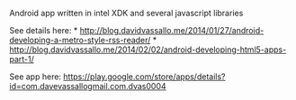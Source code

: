 Android app written in intel XDK and several javascript libraries

See details here: 
	* http://blog.davidvassallo.me/2014/01/27/android-developing-a-metro-style-rss-reader/
	* http://blog.davidvassallo.me/2014/02/02/android-developing-html5-apps-part-1/

See app here: https://play.google.com/store/apps/details?id=com.davevassallogmail.com.dvas0004
